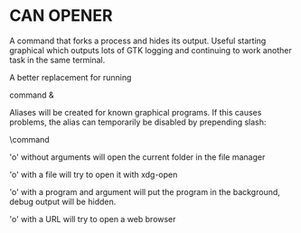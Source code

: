 CAN OPENER
==========

A command that forks a process and hides its output. Useful starting graphical which outputs
lots of GTK logging and continuing to work another task in the same terminal.

A better replacement for running

command &

Aliases will be created for known graphical programs.
If this causes problems, the alias can temporarily be disabled by prepending slash:

\command

'o' without arguments will open the current folder in the file manager 

'o' with a file will try to open it with xdg-open

'o' with a program and argument will put the program in the background, debug output will be hidden.

'o' with a URL will try to open a web browser
